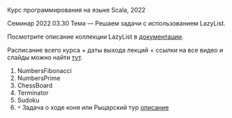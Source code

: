 Курс программирования на языке Scala, 2022

Семинар 2022.03.30
Тема — Решаем задачи с использованием LazyList.

Посмотрите описание коллекции LazyList в [документации](https://www.scala-lang.org/api/current/scala/collection/immutable/LazyList.html).

Расписание всего курса + даты выхода лекций + ссылки на все видео и слайды можно найти [тут](https://maxcom.github.io/scala-course-2022/).

1. NumbersFibonacci
2. NumbersPrime
3. ChessBoard
4. Terminator
5. Sudoku
6. `*` Задача о ходе коня или Рыцарский тур [описание](https://en.wikipedia.org/wiki/Knight's_tour)
